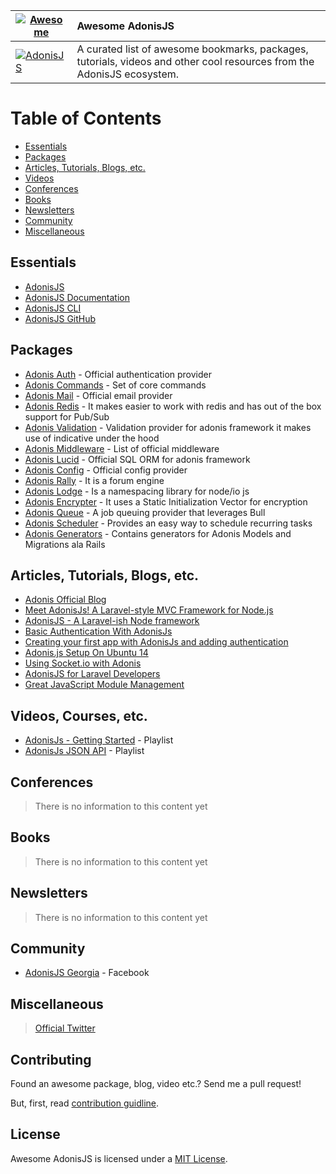 | [![Awesome](https://cdn.rawgit.com/sindresorhus/awesome/d7305f38d29fed78fa85652e3a63e154dd8e8829/media/badge.svg)](https://github.com/sindresorhus/awesome) | Awesome AdonisJS |
| ---------------- |:-------------|
| [![AdonisJS](https://s12.postimg.org/j2uj6ytz1/Yk1_RNnb_M.jpg)](http://adonisjs.com) | A curated list of awesome bookmarks, packages, tutorials, videos and other cool resources from the AdonisJS ecosystem. |

# Table of Contents
- [Essentials](#essentials)
- [Packages](#packages)
- [Articles, Tutorials, Blogs, etc.](#articles-tutorials-blogs-etc)
- [Videos](#videos)
- [Conferences](#conferences)
- [Books](#books)
- [Newsletters](#newsletters)
- [Community](#community)
- [Miscellaneous](#miscellaneous)

## Essentials
- [AdonisJS](http://adonisjs.com)
- [AdonisJS Documentation](http://adonisjs.com/docs/)
- [AdonisJS CLI](https://github.com/adonisjs/adonis-cli)
- [AdonisJS GitHub](https://github.com/adonisjs)

## Packages
- [Adonis Auth](https://github.com/adonisjs/adonis-auth) - Official authentication provider
- [Adonis Commands](https://github.com/adonisjs/adonis-commands) - Set of core commands
- [Adonis Mail](https://github.com/adonisjs/adonis-mail) - Official email provider
- [Adonis Redis](https://github.com/adonisjs/adonis-redis) - It makes easier to work with redis and has out of the box support for Pub/Sub
- [Adonis Validation](https://github.com/adonisjs/adonis-validation-provider) - Validation provider for adonis framework it makes use of indicative under the hood
- [Adonis Middleware](https://github.com/adonisjs/adonis-middleware) - List of official middleware
- [Adonis Lucid](https://github.com/adonisjs/adonis-lucid) - Official SQL ORM for adonis framework
- [Adonis Config](https://github.com/adonisjs/adonis-config-provider) - Official config provider
- [Adonis Rally](https://github.com/adonisjs/adonis-rally) - It is a forum engine
- [Adonis Lodge](https://www.npmjs.com/package/adonis-lodge) - Is a namespacing library for node/io js
- [Adonis Encrypter](https://github.com/pixeleur/adonis-encrypter) - It uses a Static Initialization Vector for encryption
- [Adonis Queue](https://www.npmjs.com/package/adonis-queue) - A job queuing provider that leverages Bull
- [Adonis Scheduler](https://www.npmjs.com/package/adonis-scheduler) - Provides an easy way to schedule recurring tasks
- [Adonis Generators](https://github.com/rtablada/adonis-generators) - Contains generators for Adonis Models and Migrations ala Rails

## Articles, Tutorials, Blogs, etc.
- [Adonis Official Blog](https://adonisjs.svbtle.com)
- [Meet AdonisJs! A Laravel-style MVC Framework for Node.js](https://scotch.io/tutorials/meet-adonisjs-a-laravel-style-mvc-framework-for-node-js)
- [AdonisJS - A Laravel-ish Node framework](http://heera.it/adonis-laravel-ish-node-framework#.V9vW2KNh1TJ)
- [Basic Authentication With AdonisJs](https://adonisjs.svbtle.com/basic-authentication-with-adonisjs)
- [Creating your first app with AdonisJs and adding authentication](https://auth0.com/blog/creating-your-first-app-with-adonisj-and-adding-authentication/)
- [Adonis.js Setup On Ubuntu 14](https://www.vultr.com/docs/adonis-js-setup-on-ubuntu-14)
- [Using Socket.io with Adonis](http://amanvirk.me/using-socket-io-with-adonis/)
- [AdonisJS for Laravel Developers](http://codefortheweb.com/blog/adonisjs-for-laravel-developers)
- [Great JavaScript Module Management](https://medium.com/@assertchris/effortless-javascript-modules-f6c1059d11d4#.vcx23lblo)

## Videos, Courses, etc.
- [AdonisJs - Getting Started](https://www.youtube.com/watch?v=3dRbd2G9QZI&list=PLWmIA5YpCsizOMoM3tH5NSp1sHmdzVLvW) - Playlist
- [AdonisJs JSON API](https://www.youtube.com/watch?v=HSZDcSO3EcA&list=PL4j61BsbjVkKe__y9_EPGcHf-WviE8NIp) - Playlist

## Conferences
> There is no information to this content yet

## Books
> There is no information to this content yet

## Newsletters
> There is no information to this content yet

## Community
- [AdonisJS Georgia](https://www.facebook.com/groups/adonisjs.georgia/) - Facebook

## Miscellaneous
> [Official Twitter](https://twitter.com/adonisframework)

## Contributing

Found an awesome package, blog, video etc.? Send me a pull request!

But, first, read [contribution guidline](https://github.com/zgabievi/awesome-adonisjs/blob/master/CONTRIBUTING.md).

## License

Awesome AdonisJS is licensed under a  [MIT License](https://github.com/zgabievi/awesome-adonisjs/blob/master/LICENSE).
